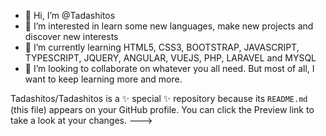 - 👋 Hi, I’m @Tadashitos
- 👀 I’m interested in learn some new languages, make new projects and discover new interests
- 🌱 I’m currently learning HTML5, CSS3, BOOTSTRAP, JAVASCRIPT, TYPESCRIPT, JQUERY, ANGULAR, VUEJS, PHP, LARAVEL and MYSQL
- 💞️ I’m looking to collaborate on whatever you all need. But most of all, I want to keep learning more and more.

Tadashitos/Tadashitos is a ✨ special ✨ repository because its `README.md` (this file) appears on your GitHub profile.
You can click the Preview link to take a look at your changes.
--->
